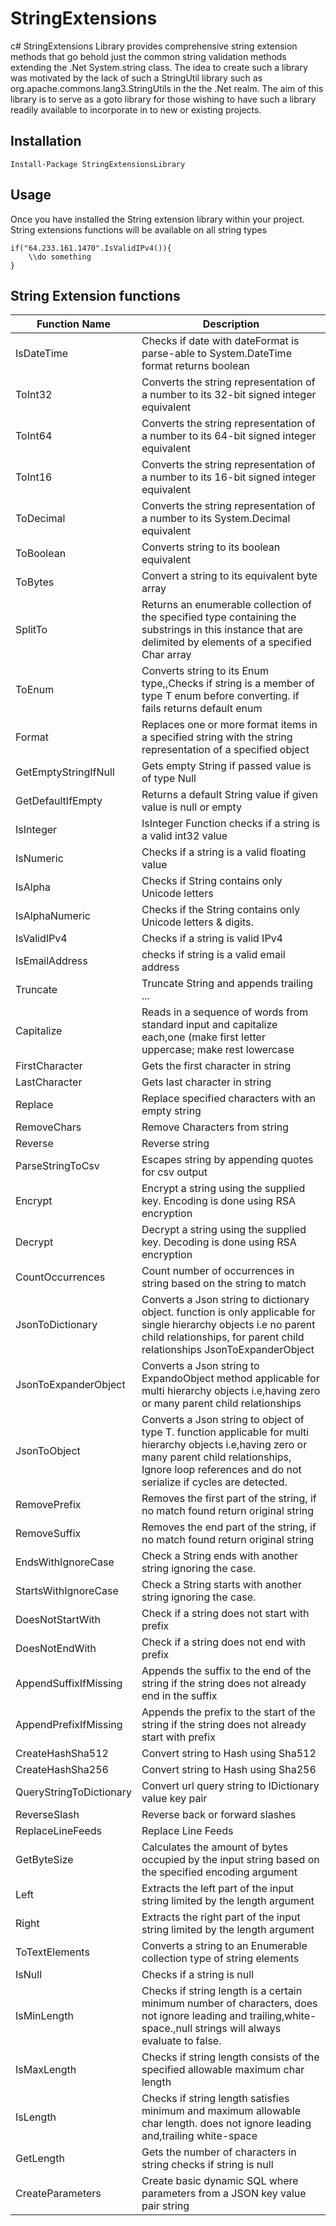 # StringExtensions

c# StringExtensions Library provides comprehensive string extension methods that go behold just the common string validation methods extending the .Net System.string class. The idea to create such a library was motivated by the lack of such a StringUtil library such as org.apache.commons.lang3.StringUtils in the the .Net realm. The aim of this library is to serve as a goto library for those wishing to have such a library readily available to incorporate in to new or existing projects. 


## Installation

```PM>
Install-Package StringExtensionsLibrary
```

## Usage

Once you have installed the String extension library within your project. String extensions functions will be available on all string types 


    if("64.233.161.1470".IsValidIPv4()){
    	\\do something
    }
    

## String Extension functions



| Function Name           | Description                                                                                                                                                                                                         |
|-------------------------|---------------------------------------------------------------------------------------------------------------------------------------------------------------------------------------------------------------------|
| IsDateTime              | Checks if date with dateFormat is parse-able to System.DateTime format returns boolean                                                                                                                              |
| ToInt32                 | Converts the string representation of a number to its 32-bit signed integer equivalent                                                                                                                              |
| ToInt64                 | Converts the string representation of a number to its 64-bit signed integer equivalent                                                                                                                              |
| ToInt16                 | Converts the string representation of a number to its 16-bit signed integer equivalent                                                                                                                              |
| ToDecimal               | Converts the string representation of a number to its System.Decimal equivalent                                                                                                                                     |
| ToBoolean               | Converts string to its boolean equivalent                                                                                                                                                                           |
| ToBytes                 | Convert a string to its equivalent byte array                                                                                                                                                                       |
| SplitTo                 | Returns an enumerable collection of the specified type containing the substrings in this instance that are delimited by elements of a specified Char array                                                          |
| ToEnum                  | Converts string to its Enum type,,Checks if string is a member of type T enum before converting. if fails returns default enum                                                                                      |
| Format                  | Replaces one or more format items in a specified string with the string representation of a specified object                                                                                                        |
| GetEmptyStringIfNull    | Gets empty String if passed value is of type Null                                                                                                                                                                   |
| GetDefaultIfEmpty       | Returns a default String value if given value is null or empty                                                                                                                                                      |
| IsInteger               | IsInteger Function checks if a string is a valid int32 value                                                                                                                                                        |
| IsNumeric               | Checks if a string is a valid floating value                                                                                                                                                                        |
| IsAlpha                 | Checks if String contains only Unicode letters                                                                                                                                                                      |
| IsAlphaNumeric          | Checks if the String contains only Unicode letters & digits.                                                                                                                                                        |
| IsValidIPv4             | Checks if a string is valid IPv4                                                                                                                                                                                    |
| IsEmailAddress          | checks if string is a valid email address                                                                                                                                                                           |
| Truncate                | Truncate String and appends trailing ...                                                                                                                                                                            |
| Capitalize              | Reads in a sequence of words from standard input and capitalize each,one (make first letter uppercase; make rest lowercase                                                                                          |
| FirstCharacter          | Gets the first character in string                                                                                                                                                                                  |
| LastCharacter           | Gets last character in string                                                                                                                                                                                       |
| Replace                 | Replace specified characters with an empty string                                                                                                                                                                   |
| RemoveChars             | Remove Characters from string                                                                                                                                                                                       |
| Reverse                 | Reverse string                                                                                                                                                                                                      |
| ParseStringToCsv        | Escapes string by appending quotes for csv output                                                                                                                                                                   |
| Encrypt                 | Encrypt a string using the supplied key. Encoding is done using RSA encryption                                                                                                                                      |
| Decrypt                 | Decrypt a string using the supplied key. Decoding is done using RSA encryption                                                                                                                                      |
| CountOccurrences        | Count number of occurrences in string based on the string to match                                                                                                                                                  |
| JsonToDictionary        | Converts a Json string to dictionary object. function is only applicable for single hierarchy objects i.e no parent child relationships, for parent child relationships JsonToExpanderObject                        |
| JsonToExpanderObject    | Converts a Json string to ExpandoObject method applicable for multi hierarchy objects i.e,having zero or many parent child relationships                                                                            |
| JsonToObject            | Converts a Json string to object of type T. function applicable for multi hierarchy objects i.e,having zero or many parent child relationships, Ignore loop references and do not serialize if cycles are detected. |
| RemovePrefix            | Removes the first part of the string, if no match found return original string                                                                                                                                      |
| RemoveSuffix            | Removes the end part of the string, if no match found return original string                                                                                                                                        |
| EndsWithIgnoreCase      | Check a String ends with another string ignoring the case.                                                                                                                                                          |
| StartsWithIgnoreCase    | Check a String starts with another string ignoring the case.                                                                                                                                                        |
| DoesNotStartWith        | Check if a string does not start with prefix                                                                                                                                                                        |
| DoesNotEndWith          | Check if a string does not end with prefix                                                                                                                                                                          |
| AppendSuffixIfMissing   | Appends the suffix to the end of the string if the string does not already end in the suffix                                                                                                                        |
| AppendPrefixIfMissing   | Appends the prefix to the start of the string if the string does not already start with prefix                                                                                                                      |
| CreateHashSha512        | Convert string to Hash using Sha512                                                                                                                                                                                 |
| CreateHashSha256        | Convert string to Hash using Sha256                                                                                                                                                                                 |
| QueryStringToDictionary | Convert url query string to IDictionary value key pair                                                                                                                                                              |
| ReverseSlash            | Reverse back or forward slashes                                                                                                                                                                                     |
| ReplaceLineFeeds        | Replace Line Feeds                                                                                                                                                                                                  |
| GetByteSize             | Calculates the amount of bytes occupied by the input string based on the specified encoding argument                                                                                                                |
| Left                    | Extracts the left part of the input string limited by the length argument                                                                                                                                           |
| Right                   | Extracts the right part of the input string limited by the length argument                                                                                                                                          |
| ToTextElements          | Converts a string to an Enumerable collection type of string elements                                                                                                                                               |
| IsNull                  | Checks if a string is null                                                                                                                                                                                          |
| IsMinLength             | Checks if string length is a certain minimum number of characters, does not ignore leading and trailing,white-space.,null strings will always evaluate to false.                                                    |
| IsMaxLength             | Checks if string length consists of the specified allowable maximum char length                                                                                                                                     |
| IsLength                | Checks if string length satisfies minimum and maximum allowable char length. does not ignore leading and,trailing white-space                                                                                       |
| GetLength               | Gets the number of characters in string checks if string is null                                                                                                                                                    |
| CreateParameters        | Create basic dynamic SQL where parameters from a JSON key value pair string                                                                                                                                         |
